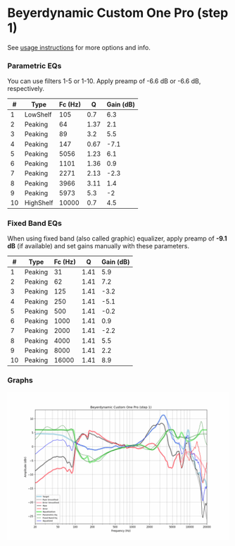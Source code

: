 # Beyerdynamic Custom One Pro (step 1)
See [usage instructions](https://github.com/jaakkopasanen/AutoEq#usage) for more options and info.

### Parametric EQs
You can use filters 1-5 or 1-10. Apply preamp of -6.6 dB or -6.6 dB, respectively.

|   # | Type      |   Fc (Hz) |    Q |   Gain (dB) |
|-----|-----------|-----------|------|-------------|
|   1 | LowShelf  |       105 | 0.7  |         6.3 |
|   2 | Peaking   |        64 | 1.37 |         2.1 |
|   3 | Peaking   |        89 | 3.2  |         5.5 |
|   4 | Peaking   |       147 | 0.67 |        -7.1 |
|   5 | Peaking   |      5056 | 1.23 |         6.1 |
|   6 | Peaking   |      1101 | 1.36 |         0.9 |
|   7 | Peaking   |      2271 | 2.13 |        -2.3 |
|   8 | Peaking   |      3966 | 3.11 |         1.4 |
|   9 | Peaking   |      5973 | 5.3  |        -2   |
|  10 | HighShelf |     10000 | 0.7  |         4.5 |

### Fixed Band EQs
When using fixed band (also called graphic) equalizer, apply preamp of **-9.1 dB** (if available) and set gains manually with these parameters.

|   # | Type    |   Fc (Hz) |    Q |   Gain (dB) |
|-----|---------|-----------|------|-------------|
|   1 | Peaking |        31 | 1.41 |         5.9 |
|   2 | Peaking |        62 | 1.41 |         7.2 |
|   3 | Peaking |       125 | 1.41 |        -3.2 |
|   4 | Peaking |       250 | 1.41 |        -5.1 |
|   5 | Peaking |       500 | 1.41 |        -0.2 |
|   6 | Peaking |      1000 | 1.41 |         0.9 |
|   7 | Peaking |      2000 | 1.41 |        -2.2 |
|   8 | Peaking |      4000 | 1.41 |         5.5 |
|   9 | Peaking |      8000 | 1.41 |         2.2 |
|  10 | Peaking |     16000 | 1.41 |         8.9 |

### Graphs
![](./Beyerdynamic%20Custom%20One%20Pro%20(step%201).png)
